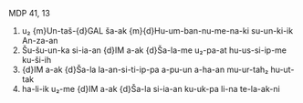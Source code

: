 MDP 41, 13
1. u₂ {m}Un-taš-{d}GAL ša-ak {m}{d}Hu-um-ban-nu-me-na-ki su-un-ki-ik An-za-an
2. Šu-šu-un-ka si-ia-an {d}IM a-ak {d}Ša-la-me u₂-pa-at hu-us-si-ip-me ku-ši-ih
3. {d}IM a-ak {d}Ša-la la-an-si-ti-ip-pa a-pu-un a-ha-an mu-ur-tah₂ hu-ut-tak
4. ha-li-ik u₂-me {d}IM a-ak {d}Ša-la si-ia-an ku-uk-pa li-na te-la-ak-ni
